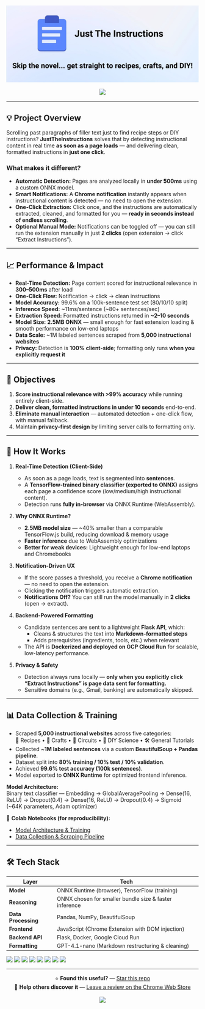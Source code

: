 <p align="center">
  <a href="https://chromewebstore.google.com/detail/just-the-instructions/lfoilkbebjommkenfehehofgoiopmenn" title="Install from Chrome Web Store">
    <img src="./extension/images/marquee.jpg" alt="JustTheInstruction Marquee"/>
  </a>
</p>

<p align="center">
  <a href="https://chromewebstore.google.com/detail/just-the-instructions/lfoilkbebjommkenfehehofgoiopmenn">
    <img src="https://img.shields.io/badge/⬇️ Install from Chrome Web Store-0A66C2?style=for-the-badge&logo=googlechrome&logoColor=white" />
  </a>
</p>

---

## 💡 Project Overview

Scrolling past paragraphs of filler text just to find recipe steps or DIY instructions? **JustTheInstructions** solves that by detecting instructional content in real time **as soon as a page loads** — and delivering clean, formatted instructions in **just one click**.

### **What makes it different?**

- **Automatic Detection:** Pages are analyzed locally in **under 500ms** using a custom ONNX model.
- **Smart Notifications:** A **Chrome notification** instantly appears when instructional content is detected — no need to open the extension.
- **One-Click Extraction:** Click once, and the instructions are automatically extracted, cleaned, and formatted for you — **ready in seconds instead of endless scrolling**.
- **Optional Manual Mode:** Notifications can be toggled off — you can still run the extension manually in just **2 clicks** (open extension → click “Extract Instructions”).

---

## 📈 Performance & Impact

- **Real-Time Detection:** Page content scored for instructional relevance in **300–500ms** after load
- **One-Click Flow:** Notification → click → clean instructions
- **Model Accuracy:** 99.6% on a 100k-sentence test set (80/10/10 split)
- **Inference Speed:** ~11ms/sentence (~80+ sentences/sec)
- **Extraction Speed:** Formatted instructions returned in **~2–10 seconds**
- **Model Size:** **2.5MB ONNX** — small enough for fast extension loading & smooth performance on low-end laptops
- **Data Scale:** ~1M labeled sentences scraped from **5,000 instructional websites**
- **Privacy:** Detection is **100% client-side**; formatting only runs **when you explicitly request it**

---

## 🧭 Objectives

1. **Score instructional relevance with >99% accuracy** while running entirely client-side.
2. **Deliver clean, formatted instructions in under 10 seconds** end-to-end.
3. **Eliminate manual interaction** — automated detection + one-click flow, with manual fallback.
4. Maintain **privacy-first design** by limiting server calls to formatting only.

---

## 🧠 How It Works

1. **Real-Time Detection (Client-Side)**

   - As soon as a page loads, text is segmented into **sentences**.
   - A **TensorFlow-trained binary classifier (exported to ONNX)** assigns each page a confidence score (low/medium/high instructional content).
   - Detection runs **fully in-browser** via ONNX Runtime (WebAssembly).

2. **Why ONNX Runtime?**

   - **2.5MB model size** — ~40% smaller than a comparable TensorFlow.js build, reducing download & memory usage
   - **Faster inference** due to WebAssembly optimizations
   - **Better for weak devices:** Lightweight enough for low-end laptops and Chromebooks

3. **Notification-Driven UX**

   - If the score passes a threshold, you receive a **Chrome notification** — no need to open the extension.
   - Clicking the notification triggers automatic extraction.
   - **Notifications Off?** You can still run the model manually in **2 clicks** (open → extract).

4. **Backend-Powered Formatting**

   - Candidate sentences are sent to a lightweight **Flask API**, which:
     - Cleans & structures the text into **Markdown-formatted steps**
     - Adds prerequisites (ingredients, tools, etc.) when relevant
   - The API is **Dockerized and deployed on GCP Cloud Run** for scalable, low-latency performance.

5. **Privacy & Safety**
   - Detection always runs locally — **only when you explicitly click “Extract Instructions” is page data sent for formatting.**
   - Sensitive domains (e.g., Gmail, banking) are automatically skipped.

---

## 📊 Data Collection & Training

- Scraped **5,000 instructional websites** across five categories:  
  🍲 Recipes • 🎨 Crafts • 🔌 Circuits • 🧪 DIY Science • 🛠️ General Tutorials
- Collected ~**1M labeled sentences** via a custom **BeautifulSoup + Pandas pipeline**.
- Dataset split into **80% training / 10% test / 10% validation**.
- Achieved **99.6% test accuracy (100k sentences)**.
- Model exported to **ONNX Runtime** for optimized frontend inference.

**Model Architecture:**  
Binary text classifier — Embedding → GlobalAveragePooling → Dense(16, ReLU) → Dropout(0.4) → Dense(16, ReLU) → Dropout(0.4) → Sigmoid (~64K parameters, Adam optimizer)

📄 **Colab Notebooks (for reproducibility):**

- [Model Architecture & Training](https://colab.research.google.com/drive/1nkqleu9FP2pN5D40q1NK_xuyOvsKG7vy?usp=sharing)
- [Data Collection & Scraping Pipeline](https://colab.research.google.com/drive/1k1D4zRW0nFicjkS-KqtCVW3y4mn8qSJR?usp=sharing)

---

## 🛠️ Tech Stack

| Layer               | Tech                                                   |
| ------------------- | ------------------------------------------------------ |
| **Model**           | ONNX Runtime (browser), TensorFlow (training)          |
| **Reasoning**       | ONNX chosen for smaller bundle size & faster inference |
| **Data Processing** | Pandas, NumPy, BeautifulSoup                           |
| **Frontend**        | JavaScript (Chrome Extension with DOM injection)       |
| **Backend API**     | Flask, Docker, Google Cloud Run                        |
| **Formatting**      | GPT-4.1-nano (Markdown restructuring & cleaning)       |

<p>
  <a href="https://www.tensorflow.org/"><img src="https://img.shields.io/badge/TensorFlow-FF6F00?style=for-the-badge&logo=tensorflow&logoColor=white" /></a>
  <a href="https://onnx.ai/"><img src="https://img.shields.io/badge/ONNX-005CED?style=for-the-badge&logo=onnx&logoColor=white" /></a>
  <a href="https://www.javascript.com/"><img src="https://img.shields.io/badge/JavaScript-F7DF1E?style=for-the-badge&logo=javascript&logoColor=black" /></a>
  <a href="https://www.google.com/intl/en_ca/colab/"><img src="https://img.shields.io/badge/Colab-F9AB00?style=for-the-badge&logo=googlecolab&logoColor=white" /></a>
  <a href="https://www.docker.com/"><img src="https://img.shields.io/badge/Docker-2496ED?style=for-the-badge&logo=docker&logoColor=white" /></a>
  <a href="https://cloud.google.com/"><img src="https://img.shields.io/badge/GCP-4285F4?style=for-the-badge&logo=googlecloud&logoColor=white" /></a>
  <a href="https://pandas.pydata.org/"><img src="https://img.shields.io/badge/Pandas-150458?style=for-the-badge&logo=pandas&logoColor=white" /></a>
  <a href="https://www.crummy.com/software/BeautifulSoup/"><img src="https://img.shields.io/badge/BeautifulSoup-FFC107?style=for-the-badge" /></a>
</p>

---

<p align="center">
  ⭐️ <strong>Found this useful?</strong> — <a href="https://github.com/kristiandiana/justtheinstructions">Star this repo</a>  
  <br />
  📝 <strong>Help others discover it</strong> — <a href="https://chromewebstore.google.com/detail/just-the-instructions/lfoilkbebjommkenfehehofgoiopmenn">Leave a review on the Chrome Web Store</a>
  <br/>
  <br/>
    <a href="https://chromewebstore.google.com/detail/just-the-instructions/lfoilkbebjommkenfehehofgoiopmenn">
    <img src="https://img.shields.io/badge/⬇️ Install from Chrome Web Store-0A66C2?style=for-the-badge&logo=googlechrome&logoColor=white" />
  </a>
</p>

